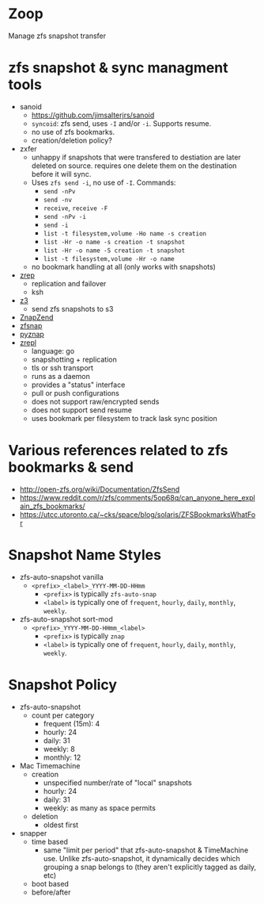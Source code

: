 # Zoop

Manage zfs snapshot transfer



# zfs snapshot & sync managment tools

 - sanoid
   - https://github.com/jimsalterjrs/sanoid
   - `syncoid`: zfs send, uses `-I` and/or `-i`. Supports resume.
   - no use of zfs bookmarks.
   - creation/deletion policy?
 - zxfer
   - unhappy if snapshots that were transfered to destiation are later deleted
    on source. requires one delete them on the destination before it will sync.
   - Uses `zfs send -i`, no use of `-I`. Commands:
     - `send -nPv`
     - `send -nv`
     - `receive`, `receive -F`
     - `send -nPv -i`
     - `send -i`
     - `list -t filesystem,volume -Ho name -s creation`
     - `list -Hr -o name -s creation -t snapshot`
     - `list -Hr -o name -S creation -t snapshot`
     - `list -t filesystem,volume -Hr -o name`
   - no bookmark handling at all (only works with snapshots)
 - [zrep](http://www.bolthole.com/solaris/zrep/)
   - replication and failover
   - ksh
 - [z3](https://github.com/presslabs/z3/)
   - send zfs snapshots to s3
 - [ZnapZend](https://www.znapzend.org/)
 - [zfsnap](https://www.zfsnap.org/)
 - [pyznap](https://github.com/yboetz/pyznap)
 - [zrepl](https://zrepl.github.io/)
   - language: go
   - snapshotting + replication
   - tls or ssh transport
   - runs as a daemon
   - provides a "status" interface
   - pull or push configurations
   - does not support raw/encrypted sends
   - does not support send resume
   - uses bookmark per filesystem to track lask sync position

# Various references related to zfs bookmarks & send

 - http://open-zfs.org/wiki/Documentation/ZfsSend
 - https://www.reddit.com/r/zfs/comments/5op68q/can_anyone_here_explain_zfs_bookmarks/
 - https://utcc.utoronto.ca/~cks/space/blog/solaris/ZFSBookmarksWhatFor


# Snapshot Name Styles

 - zfs-auto-snapshot vanilla
   - `<prefix>_<label>_YYYY-MM-DD-HHmm`
     - `<prefix>` is typically `zfs-auto-snap`
     - `<label>` is typically one of `frequent`, `hourly`,
       `daily`, `monthly`, `weekly`.
 - zfs-auto-snapshot sort-mod
   - `<prefix>_YYYY-MM-DD-HHmm_<label>`
     - `<prefix>` is typically `znap`
     - `<label>` is typically one of `frequent`, `hourly`,
		  `daily`, `monthly`, `weekly`.

# Snapshot Policy

 - zfs-auto-snapshot
   - count per category
     - frequent (15m): 4
     - hourly: 24
     - daily: 31
     - weekly: 8
     - monthly: 12
 - Mac Timemachine
   - creation
     - unspecified number/rate of "local" snapshots
     - hourly: 24
     - daily: 31
     - weekly: as many as space permits
   - deletion
     - oldest first
 - snapper
   - time based
     - same "limit per period" that zfs-auto-snapshot & TimeMachine use. Unlike
       zfs-auto-snapshot, it dynamically decides which grouping a snap belongs
       to (they aren't explicitly tagged as daily, etc)
   - boot based
   - before/after
   

